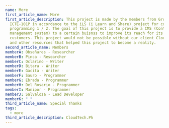 ```yaml
---
name: More
first_article_name: More
first_article_description: This project is made by the members from Group 3 -
  ICTE-101P in accordance to the iLS (i Learn and Share) project for computer
  programming 1 / 2. The goal of this project is to provide a CMS (Content
  management system) to a certain buisnss to improve its reach for its
  customers. This project would not be possible without our client CloudTech.ph
  and other resources that helped this project to become a reality.
second_article_name: Members
memberA: Obseñares - Researcher
memberB: Pinca - Researcher
memberC: Oclarino - Writer
memberD: Bitara - Writer
memberE: Gacita - Writer
memberF: Sauro - Programmer
memberG: Ebrada - Programmer
memberH: Del Rosario - Programmer
memberI: Manipor - Programmer
memberJ: Salvaloza - Lead Developer
memberK: " "
third_article_name: Special Thanks
tags:
  - more
third_article_description: CloudTech.Ph
---
```

